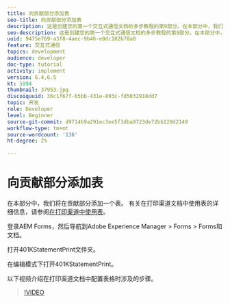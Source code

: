 ```yaml
---
title: 向贡献部分添加表
seo-title: 向贡献部分添加表
description: 这是创建您的第一个交互式通信文档的多步教程的第9部分。在本部分中，我们将在贡献部分添加一个表。
seo-description: 这是创建您的第一个交互式通信文档的多步教程的第9部分。在本部分中，我们将在贡献部分添加一个表。
uuid: 9475e769-a3f8-4aec-9b46-e0dc182b78a0
feature: 交互式通信
topics: development
audience: developer
doc-type: tutorial
activity: implement
version: 6.4,6.5
kt: 5994
thumbnail: 37953.jpg
discoiquuid: 36c1f67f-b5bb-431e-893c-fd5032918dd7
topic: 开发
role: Developer
level: Beginner
source-git-commit: d9714b9a291ec3ee5f3dba9723de72bb120d2149
workflow-type: tm+mt
source-wordcount: '136'
ht-degree: 2%

---
```



# 向贡献部分添加表

在本部分中，我们将在贡献部分添加一个表。
有关在打印渠道文档中使用表的详细信息，请参阅[在打印渠道中使用表](/help/forms/interactive-communications/table-in-print-channel-documents-video-use.md)。

登录AEM Forms，然后导航到Adobe Experience Manager > Forms > Forms和文档。

打开401KStatementPrint文件夹。

在编辑模式下打开401KStatementPrint。

以下视频介绍在打印渠道文档中配置表格时涉及的步骤。

>[!VIDEO](https://video.tv.adobe.com/v/22387t1?quality=9&learn=on)

